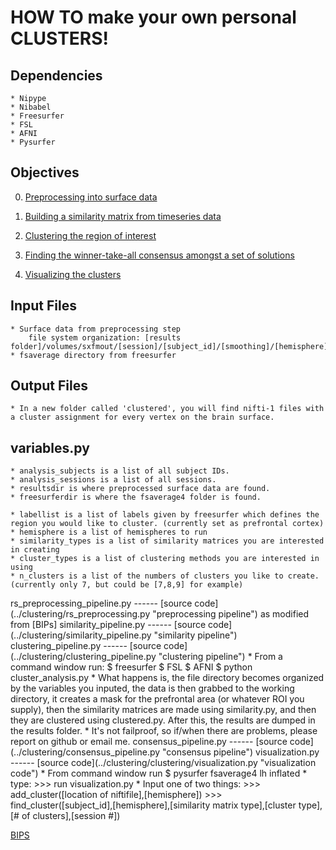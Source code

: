 HOW TO make your own personal CLUSTERS!
======

Dependencies
------
	* Nipype
    * Nibabel
    * Freesurfer
    * FSL
    * AFNI
    * Pysurfer

Objectives
------
0) [Preprocessing into surface data](#preprocessing)

1) [Building a similarity matrix from timeseries data](#similarity)

2) [Clustering the region of interest](#clustering)

3) [Finding the winner-take-all consensus amongst a set of solutions](#consensus)

2) [Visualizing the clusters](#visualization)


Input Files
------
	* Surface data from preprocessing step
        file system organization: [results folder]/volumes/sxfmout/[session]/[subject_id]/[smoothing]/[hemisphere]/[file]
    * fsaverage directory from freesurfer

Output Files
------
    * In a new folder called 'clustered', you will find nifti-1 files with a cluster assignment for every vertex on the brain surface.

variables.py
------
    * analysis_subjects is a list of all subject IDs.
    * analysis_sessions is a list of all sessions.
    * resultsdir is where preprocessed surface data are found.
    * freesurferdir is where the fsaverage4 folder is found.

    * labellist is a list of labels given by freesurfer which defines the region you would like to cluster. (currently set as prefrontal cortex)
    * hemisphere is a list of hemispheres to run
    * similarity_types is a list of similarity matrices you are interested in creating
    * cluster_types is a list of clustering methods you are interested in using
    * n_clusters is a list of the numbers of clusters you like to create. (currently only 7, but could be [7,8,9] for example)

<a name="preprocessing"/>
rs_preprocessing_pipeline.py
------
[source code](../clustering/rs_preprocessing.py "preprocessing pipeline") as modified from [BIPs]

<a name="similarity"/>
similarity_pipeline.py
------
[source code](../clustering/similarity_pipeline.py "similarity pipeline")

<a name="clustering"/>
clustering_pipeline.py
------
[source code](../clustering/clustering_pipeline.py "clustering pipeline")
    * From a command window run: 
        $ freesurfer        
        $ FSL
        $ AFNI
        $ python cluster_analysis.py
    * What happens is, the file directory becomes organized by the variables you inputed, 
      the data is then grabbed to the working directory, 
      it creates a mask for the prefrontal area (or whatever ROI you supply), 
      then the similarity matrices are made using similarity.py, 
      and then they are clustered using clustered.py. 
      After this, the results are dumped in the results folder.
    * It's not failproof, so if/when there are problems, please report on github or email me.

<a name="consensus"/>
consensus_pipeline.py
------
[source code](../clustering/consensus_pipeline.py "consensus pipeline")


<a name="visualization"/>
visualization.py
------
[source code](../clustering/clustering/visualization.py "visualization code")
    * From command window run 
        $ pysurfer fsaverage4 lh inflated
    * type: 
        >>> run visualization.py
    * Input one of two things:
        >>> add_cluster([location of niftifile],[hemisphere])
        >>> find_cluster([subject_id],[hemisphere],[similarity matrix type],[cluster type],[# of clusters],[session #])

[BIPS](https://github.com/INCF/BrainImagingPipelines/blob/master/bips/workflows/gablab/wips/scripts/base.py)
